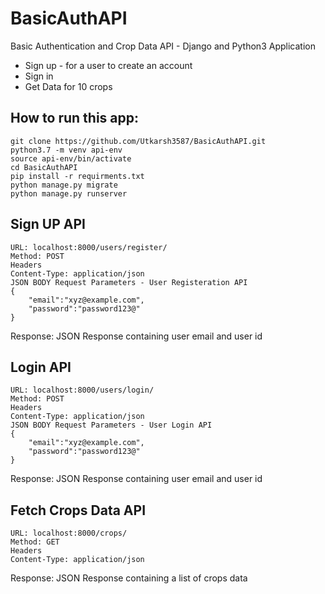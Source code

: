 # BasicAuthAPI

Basic Authentication and Crop Data API - Django and Python3 Application

- Sign up - for a user to create an account
- Sign in
- Get Data for 10 crops


## How to run this app:

```
git clone https://github.com/Utkarsh3587/BasicAuthAPI.git
python3.7 -m venv api-env
source api-env/bin/activate
cd BasicAuthAPI
pip install -r requirments.txt
python manage.py migrate
python manage.py runserver
```

## Sign UP API

```
URL: localhost:8000/users/register/
Method: POST
Headers
Content-Type: application/json
JSON BODY Request Parameters - User Registeration API
{
	"email":"xyz@example.com",
	"password":"password123@"
}
```

Response: JSON Response containing user email and user id

## Login API

```
URL: localhost:8000/users/login/
Method: POST
Headers
Content-Type: application/json
JSON BODY Request Parameters - User Login API
{
	"email":"xyz@example.com",
	"password":"password123@"
}
```
Response: JSON Response containing user email and user id

## Fetch Crops Data API

```
URL: localhost:8000/crops/
Method: GET
Headers
Content-Type: application/json
```
Response: JSON Response containing a list of crops data
